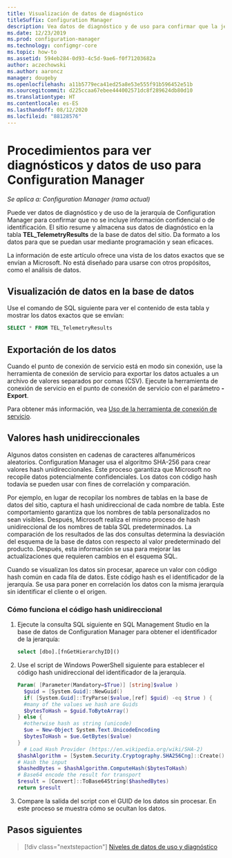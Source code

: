 ```yaml
---
title: Visualización de datos de diagnóstico
titleSuffix: Configuration Manager
description: Vea datos de diagnóstico y de uso para confirmar que la jerarquía de Configuration Manager no contiene información confidencial.
ms.date: 12/23/2019
ms.prod: configuration-manager
ms.technology: configmgr-core
ms.topic: how-to
ms.assetid: 594eb284-0d93-4c5d-9ae6-f0f71203682a
author: aczechowski
ms.author: aaroncz
manager: dougeby
ms.openlocfilehash: a11b5779eca41ed25a8e53e555f91b596452e51b
ms.sourcegitcommit: d225ccaa67ebee444002571dc8f289624db80d10
ms.translationtype: HT
ms.contentlocale: es-ES
ms.lasthandoff: 08/12/2020
ms.locfileid: "88128576"
---
```

# <a name="how-to-view-diagnostics-and-usage-data-for-configuration-manager"></a>Procedimientos para ver diagnósticos y datos de uso para Configuration Manager

*Se aplica a: Configuration Manager (rama actual)*

Puede ver datos de diagnóstico y de uso de la jerarquía de Configuration Manager para confirmar que no se incluye información confidencial o de identificación. El sitio resume y almacena sus datos de diagnóstico en la tabla **TEL_TelemetryResults** de la base de datos del sitio. Da formato a los datos para que se puedan usar mediante programación y sean eficaces.

La información de este artículo ofrece una vista de los datos exactos que se envían a Microsoft. No está diseñado para usarse con otros propósitos, como el análisis de datos.  

## <a name="view-data-in-database"></a>Visualización de datos en la base de datos

Use el comando de SQL siguiente para ver el contenido de esta tabla y mostrar los datos exactos que se envían:  

``` SQL
SELECT * FROM TEL_TelemetryResults
```

## <a name="export-the-data"></a>Exportación de los datos

Cuando el punto de conexión de servicio está en modo sin conexión, use la herramienta de conexión de servicio para exportar los datos actuales a un archivo de valores separados por comas (CSV). Ejecute la herramienta de conexión de servicio en el punto de conexión de servicio con el parámetro **-Export**.

Para obtener más información, vea [Uso de la herramienta de conexión de servicio](../../servers/manage/use-the-service-connection-tool.md).

## <a name="one-way-hashes"></a><a name="bkmk_hashes"></a> Valores hash unidireccionales

Algunos datos consisten en cadenas de caracteres alfanuméricos aleatorios. Configuration Manager usa el algoritmo SHA-256 para crear valores hash unidireccionales. Este proceso garantiza que Microsoft no recopile datos potencialmente confidenciales. Los datos con código hash todavía se pueden usar con fines de correlación y comparación.

Por ejemplo, en lugar de recopilar los nombres de tablas en la base de datos del sitio, captura el hash unidireccional de cada nombre de tabla. Este comportamiento garantiza que los nombres de tabla personalizados no sean visibles. Después, Microsoft realiza el mismo proceso de hash unidireccional de los nombres de tabla SQL predeterminados. La comparación de los resultados de las dos consultas determina la desviación del esquema de la base de datos con respecto al valor predeterminado del producto. Después, esta información se usa para mejorar las actualizaciones que requieren cambios en el esquema SQL.  

Cuando se visualizan los datos sin procesar, aparece un valor con código hash común en cada fila de datos. Este código hash es el identificador de la jerarquía. Se usa para poner en correlación los datos con la misma jerarquía sin identificar el cliente o el origen.

### <a name="how-the-one-way-hash-works"></a>Cómo funciona el código hash unidireccional

1. Ejecute la consulta SQL siguiente en SQL Management Studio en la base de datos de Configuration Manager para obtener el identificador de la jerarquía:

    ``` SQL
    select [dbo].[fnGetHierarchyID]()
    ```

2. Use el script de Windows PowerShell siguiente para establecer el código hash unidireccional del identificador de la jerarquía.  

    ``` PowerShell
    Param( [Parameter(Mandatory=$True)] [string]$value )  
      $guid = [System.Guid]::NewGuid()  
      if( [System.Guid]::TryParse($value,[ref] $guid) -eq $true ) {  
      #many of the values we hash are Guids  
      $bytesToHash = $guid.ToByteArray()  
    } else {  
      #otherwise hash as string (unicode)  
      $ue = New-Object System.Text.UnicodeEncoding  
      $bytesToHash = $ue.GetBytes($value)
    }  
      # Load Hash Provider (https://en.wikipedia.org/wiki/SHA-2)
    $hashAlgorithm = [System.Security.Cryptography.SHA256Cng]::Create()
    # Hash the input
    $hashedBytes = $hashAlgorithm.ComputeHash($bytesToHash)
    # Base64 encode the result for transport
    $result = [Convert]::ToBase64String($hashedBytes)
    return $result
    ```

3. Compare la salida del script con el GUID de los datos sin procesar. En este proceso se muestra cómo se ocultan los datos.

## <a name="next-steps"></a>Pasos siguientes

> [!div class="nextstepaction"]
> [Niveles de datos de uso y diagnóstico](levels-overview.md)
